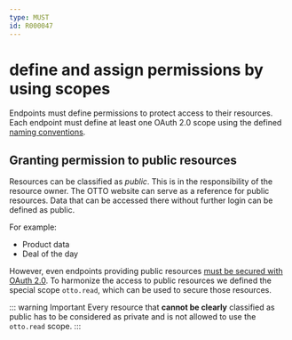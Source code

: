 ```yaml
---
type: MUST
id: R000047
---
```


# define and assign permissions by using scopes

Endpoints must define permissions to protect access to their resources.
Each endpoint must define at least one OAuth 2.0 scope using the defined [naming conventions](R000048).

## Granting permission to public resources

Resources can be classified as _public_.
This is in the responsibility of the resource owner.
The OTTO website can serve as a reference for public resources.
Data that can be accessed there without further login can be defined as public.

For example:

- Product data
- Deal of the day

However, even endpoints providing public resources [must be secured with OAuth 2.0](R000051).
To harmonize the access to public resources we defined the special scope `otto.read`, which can be used to secure those resources.

::: warning Important
Every resource that **cannot be clearly** classified as public has to be considered as private and is not allowed to use the `otto.read` scope.
:::
